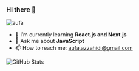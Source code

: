 ### Hi there 👋

<!--
**aufasyaihan/aufasyaihan** is a ✨ _special_ ✨ repository because its `README.md` (this file) appears on your GitHub profile.

Here are some ideas to get you started:

- 🔭 I’m currently working on ...

- 👯 I’m looking to collaborate on ...
- 🤔 I’m looking for help with ...


- 😄 Pronouns: ...
- ⚡ Fun fact: ...
-->

<p><img src="https://komarev.com/ghpvc/?username=aufasyaihan&label=Profile%20views&color=0e75b6&style=flat" alt="aufa"/></p>

- 🌱 I’m currently learning **React.js and Next.js**
- 💬 Ask me about **JavaScript**
- 📫 How to reach me: aufa.azzahidi@gmail.com



![GitHub Stats](https://github-readme-stats.vercel.app/api?username=aufasyaihan&theme=radical)
